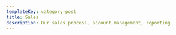```yaml
---
templateKey: category-post
title: Sales
description: Our sales process, account management, reporting
---
```


